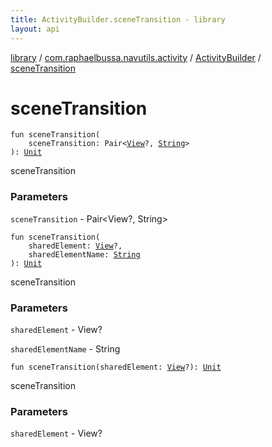 ```yaml
---
title: ActivityBuilder.sceneTransition - library
layout: api
---
```


<div class='api-docs-breadcrumbs'><a href="../../index.html">library</a> / <a href="../index.html">com.raphaelbussa.navutils.activity</a> / <a href="index.html">ActivityBuilder</a> / <a href="./scene-transition.html">sceneTransition</a></div>

# sceneTransition

<div class="overload-group" markdown="1">

<div class="signature"><code><span class="keyword">fun </span><span class="identifier">sceneTransition</span><span class="symbol">(</span><br/>&nbsp;&nbsp;&nbsp;&nbsp;<span class="parameterName" id="com.raphaelbussa.navutils.activity.ActivityBuilder$sceneTransition(androidx.core.util.Pair((android.view.View, kotlin.String)))/sceneTransition">sceneTransition</span><span class="symbol">:</span>&nbsp;<span class="identifier">Pair</span><span class="symbol">&lt;</span><a href="https://developer.android.com/reference/android/view/View.html"><span class="identifier">View</span></a><span class="symbol">?</span><span class="symbol">,</span>&nbsp;<a href="https://kotlinlang.org/api/latest/jvm/stdlib/kotlin/-string/index.html"><span class="identifier">String</span></a><span class="symbol">&gt;</span><br/><span class="symbol">)</span><span class="symbol">: </span><a href="https://kotlinlang.org/api/latest/jvm/stdlib/kotlin/-unit/index.html"><span class="identifier">Unit</span></a></code></div>

sceneTransition

### Parameters

<code>sceneTransition</code> - Pair&lt;View?, String&gt;

</div>
<div class="overload-group" markdown="1">

<div class="signature"><code><span class="keyword">fun </span><span class="identifier">sceneTransition</span><span class="symbol">(</span><br/>&nbsp;&nbsp;&nbsp;&nbsp;<span class="parameterName" id="com.raphaelbussa.navutils.activity.ActivityBuilder$sceneTransition(android.view.View, kotlin.String)/sharedElement">sharedElement</span><span class="symbol">:</span>&nbsp;<a href="https://developer.android.com/reference/android/view/View.html"><span class="identifier">View</span></a><span class="symbol">?</span><span class="symbol">, </span><br/>&nbsp;&nbsp;&nbsp;&nbsp;<span class="parameterName" id="com.raphaelbussa.navutils.activity.ActivityBuilder$sceneTransition(android.view.View, kotlin.String)/sharedElementName">sharedElementName</span><span class="symbol">:</span>&nbsp;<a href="https://kotlinlang.org/api/latest/jvm/stdlib/kotlin/-string/index.html"><span class="identifier">String</span></a><br/><span class="symbol">)</span><span class="symbol">: </span><a href="https://kotlinlang.org/api/latest/jvm/stdlib/kotlin/-unit/index.html"><span class="identifier">Unit</span></a></code></div>

sceneTransition

### Parameters

<code>sharedElement</code> - View?

<code>sharedElementName</code> - String

</div>
<div class="overload-group" markdown="1">

<div class="signature"><code><span class="keyword">fun </span><span class="identifier">sceneTransition</span><span class="symbol">(</span><span class="parameterName" id="com.raphaelbussa.navutils.activity.ActivityBuilder$sceneTransition(android.view.View)/sharedElement">sharedElement</span><span class="symbol">:</span>&nbsp;<a href="https://developer.android.com/reference/android/view/View.html"><span class="identifier">View</span></a><span class="symbol">?</span><span class="symbol">)</span><span class="symbol">: </span><a href="https://kotlinlang.org/api/latest/jvm/stdlib/kotlin/-unit/index.html"><span class="identifier">Unit</span></a></code></div>

sceneTransition

### Parameters

<code>sharedElement</code> - View?

</div>

